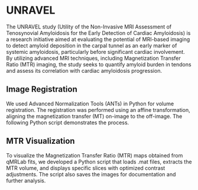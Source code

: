 # UNRAVEL
The UNRAVEL study (Utility of the Non-Invasive MRI Assessment of Tenosynovial Amyloidosis for the Early Detection of Cardiac Amyloidosis) is a research initiative aimed at evaluating the potential of MRI-based imaging to detect amyloid deposition in the carpal tunnel as an early marker of systemic amyloidosis, particularly before significant cardiac involvement. By utilizing advanced MRI techniques, including Magnetization Transfer Ratio (MTR) imaging, the study seeks to quantify amyloid burden in tendons and assess its correlation with cardiac amyloidosis progression.

## Image Registration
We used Advanced Normalization Tools (ANTs) in Python for volume registration. The registration was performed using an affine transformation, aligning the magnetization transfer (MT) on-image to the off-image. The following Python script demonstrates the process.

## MTR Visualization
To visualize the Magnetization Transfer Ratio (MTR) maps obtained from qMRLab fits, we developed a Python script that loads .mat files, extracts the MTR volume, and displays specific slices with optimized contrast adjustments. The script also saves the images for documentation and further analysis.
